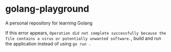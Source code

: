 # golang-playground

A personal repository for learning Golang

If this error appears, `Operation did not complete successfully because the file contains a virus or potentially unwanted software.`, build and run the application instead of using `go run .`
